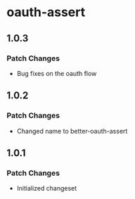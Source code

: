 # oauth-assert

## 1.0.3

### Patch Changes

- Bug fixes on the oauth flow

## 1.0.2

### Patch Changes

- Changed name to better-oauth-assert

## 1.0.1

### Patch Changes

- Initialized changeset
